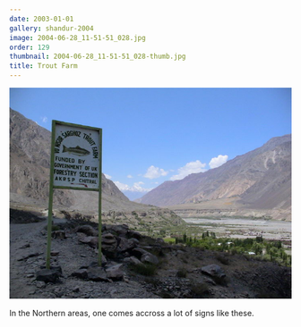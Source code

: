 ```yaml
---
date: 2003-01-01
gallery: shandur-2004
image: 2004-06-28_11-51-51_028.jpg
order: 129
thumbnail: 2004-06-28_11-51-51_028-thumb.jpg
title: Trout Farm
---
```


![Trout Farm](./2004-06-28_11-51-51_028.jpg)

In the Northern areas, one comes accross a lot of signs like these.